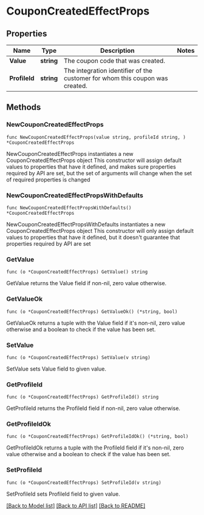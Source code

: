 # CouponCreatedEffectProps

## Properties

Name | Type | Description | Notes
------------ | ------------- | ------------- | -------------
**Value** | **string** | The coupon code that was created. | 
**ProfileId** | **string** | The integration identifier of the customer for whom this coupon was created. | 

## Methods

### NewCouponCreatedEffectProps

`func NewCouponCreatedEffectProps(value string, profileId string, ) *CouponCreatedEffectProps`

NewCouponCreatedEffectProps instantiates a new CouponCreatedEffectProps object
This constructor will assign default values to properties that have it defined,
and makes sure properties required by API are set, but the set of arguments
will change when the set of required properties is changed

### NewCouponCreatedEffectPropsWithDefaults

`func NewCouponCreatedEffectPropsWithDefaults() *CouponCreatedEffectProps`

NewCouponCreatedEffectPropsWithDefaults instantiates a new CouponCreatedEffectProps object
This constructor will only assign default values to properties that have it defined,
but it doesn't guarantee that properties required by API are set

### GetValue

`func (o *CouponCreatedEffectProps) GetValue() string`

GetValue returns the Value field if non-nil, zero value otherwise.

### GetValueOk

`func (o *CouponCreatedEffectProps) GetValueOk() (*string, bool)`

GetValueOk returns a tuple with the Value field if it's non-nil, zero value otherwise
and a boolean to check if the value has been set.

### SetValue

`func (o *CouponCreatedEffectProps) SetValue(v string)`

SetValue sets Value field to given value.


### GetProfileId

`func (o *CouponCreatedEffectProps) GetProfileId() string`

GetProfileId returns the ProfileId field if non-nil, zero value otherwise.

### GetProfileIdOk

`func (o *CouponCreatedEffectProps) GetProfileIdOk() (*string, bool)`

GetProfileIdOk returns a tuple with the ProfileId field if it's non-nil, zero value otherwise
and a boolean to check if the value has been set.

### SetProfileId

`func (o *CouponCreatedEffectProps) SetProfileId(v string)`

SetProfileId sets ProfileId field to given value.



[[Back to Model list]](../README.md#documentation-for-models) [[Back to API list]](../README.md#documentation-for-api-endpoints) [[Back to README]](../README.md)


